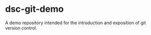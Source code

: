 # dsc-git-demo
A demo repository intended for the introduction and exposition of git version control.
